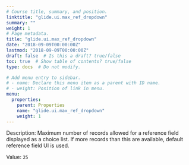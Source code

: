 ```yaml
---
# Course title, summary, and position.
linktitle: "glide.ui.max_ref_dropdown"
summary: ""
weight: 1
# Page metadata.
title: "glide.ui.max_ref_dropdown"
date: "2018-09-09T00:00:00Z"
lastmod: "2018-09-09T00:00:00Z"
draft: false  # Is this a draft? true/false
toc: true  # Show table of contents? true/false
type: docs  # Do not modify.

# Add menu entry to sidebar.
# - name: Declare this menu item as a parent with ID name.
# - weight: Position of link in menu.
menu:
  properties:
    parent: Properties
    name: "glide.ui.max_ref_dropdown"
    weight: 1
---
```


Description: Maximum number of records allowed for a reference field displayed as a choice list. If more records than this are available, default reference field UI is used.


Value: `25`